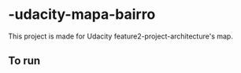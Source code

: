 # -udacity-mapa-bairro

This project is made for Udacity feature2-project-architecture's map.

## To run
